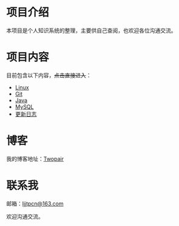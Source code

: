 # 项目介绍
本项目是个人知识系统的整理，主要供自己查阅，也欢迎各位沟通交流。

# 项目内容
目前包含以下内容，~~点击直接进入~~：

+ [Linux](/linux.md)
+ [Git](/git.md)
+ [Java](/java.md)
+ [MySQL](/mysql.md)
+ [更新日志](/about.md)

# 博客
我的博客地址：[Twopair](https://twopair.cn/)

# 联系我
邮箱：ljjtpcn@163.com

欢迎沟通交流。